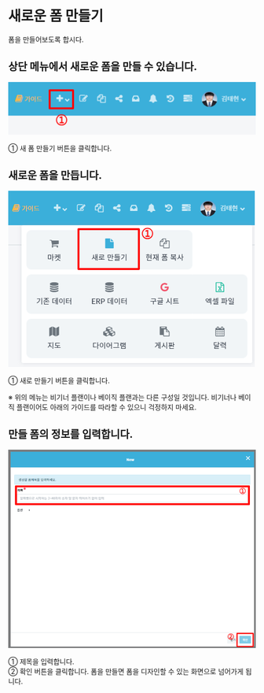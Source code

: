 # 새로운 폼 만들기
폼을 만들어보도록 합시다.

## 상단 메뉴에서 새로운 폼을 만들 수 있습니다.

![상단 메뉴에서 새로운 폼을 만들 수 있습니다.](/media/image14.png)

①	새 폼 만들기 버튼을 클릭합니다.

## 새로운 폼을 만듭니다.

![새로운 폼을 만듭니다.](/media/image15.png)

①	새로 만들기 버튼을 클릭합니다.

※ 위의 메뉴는 비기너 플랜이나 베이직 플랜과는 다른 구성일 것입니다. 비기너나 베이직 플랜이어도 아래의 가이드를 따라할 수 있으니 걱정하지 마세요.

## 만들 폼의 정보를 입력합니다.

![만들 폼의 정보를 입력합니다.](/media/image16.png)

①	제목을 입력합니다.<br>
②	확인 버튼을 클릭합니다. 폼을 만들면 폼을 디자인할 수 있는 화면으로 넘어가게 됩니다.
